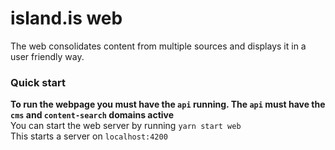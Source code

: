 # island.is web

The web consolidates content from multiple sources and displays it in a user friendly way.

### Quick start

**To run the webpage you must have the `api` running. The `api` must have the `cms` and `content-search` domains active**  
You can start the web server by running `yarn start web`  
This starts a server on `localhost:4200`
